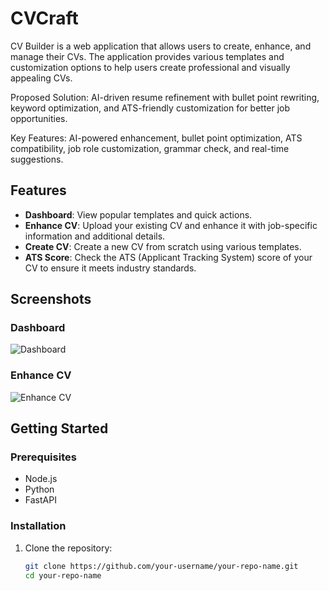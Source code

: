 # CVCraft

CV Builder is a web application that allows users to create, enhance, and manage their CVs. The application provides various templates and customization options to help users create professional and visually appealing CVs.

Proposed Solution: AI-driven resume refinement with bullet point rewriting, keyword optimization, and ATS-friendly customization for better job opportunities.

Key Features: AI-powered enhancement, bullet point optimization, ATS compatibility, job role customization, grammar check, and real-time suggestions.

## Features

- **Dashboard**: View popular templates and quick actions.
- **Enhance CV**: Upload your existing CV and enhance it with job-specific information and additional details.
- **Create CV**: Create a new CV from scratch using various templates.
- **ATS Score**: Check the ATS (Applicant Tracking System) score of your CV to ensure it meets industry standards.

## Screenshots

### Dashboard

![Dashboard](https://user-images.githubusercontent.com/your-username/your-repo-name/dashboard.png)

### Enhance CV

![Enhance CV](https://user-images.githubusercontent.com/your-username/your-repo-name/enhance-cv.png)

## Getting Started

### Prerequisites

- Node.js
- Python
- FastAPI

### Installation

1. Clone the repository:

   ```bash
   git clone https://github.com/your-username/your-repo-name.git
   cd your-repo-name